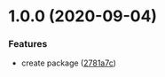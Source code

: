 # 1.0.0 (2020-09-04)


### Features

* create package ([2781a7c](https://github.com/duniul/pixel-scale/commit/2781a7c7c11a68c97d430f7da2383382eda27f8d))
